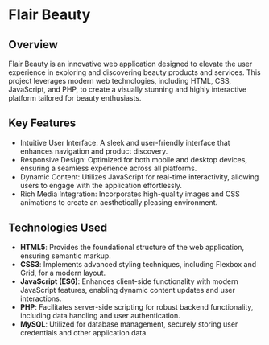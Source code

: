 <h1>Flair Beauty</h1>
<h2>Overview</h2>
<p>Flair Beauty is an innovative web application designed to elevate the user experience in exploring and discovering beauty products and services. This project leverages modern web technologies, including HTML, CSS, JavaScript, and PHP, to create a visually stunning and highly interactive platform tailored for beauty enthusiasts.</p>
<h2>Key Features
</h2>
<ul>
<li>Intuitive User Interface: A sleek and user-friendly interface that enhances navigation and product discovery.</li>
<li>Responsive Design: Optimized for both mobile and desktop devices, ensuring a seamless experience across all platforms.</li>
<li>Dynamic Content: Utilizes JavaScript for real-time interactivity, allowing users to engage with the application effortlessly.</li>
<li>Rich Media Integration: Incorporates high-quality images and CSS animations to create an aesthetically pleasing environment.</li></ul>
<h2>Technologies Used</h2>
<ul>
  <li><b>HTML5</b>: Provides the foundational structure of the web application, ensuring semantic markup.</li>
  <li><b>CSS3</b>: Implements advanced styling techniques, including Flexbox and Grid, for a modern layout.</li>
  <li><b>JavaScript (ES6)</b>: Enhances client-side functionality with modern JavaScript features, enabling dynamic content updates and user interactions.</li>
  <li><b>PHP</b>: Facilitates server-side scripting for robust backend functionality, including data handling and user authentication.</li>
  <li><b>MySQL</b>: Utilized for database management, securely storing user credentials and other application data.</li>
  </ul>

